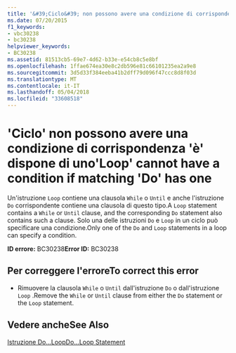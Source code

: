 ```yaml
---
title: '&#39;Ciclo&#39; non possono avere una condizione di corrispondenza &#39;è&#39; dispone di uno'
ms.date: 07/20/2015
f1_keywords:
- vbc30238
- bc30238
helpviewer_keywords:
- BC30238
ms.assetid: 81513cb5-69e7-4d62-b33e-e54cb8c5e8bf
ms.openlocfilehash: 1ffae674ea30e8c2db596e81c66101235ea2a9e8
ms.sourcegitcommit: 3d5d33f384eeba41b2dff79d096f47ccc8d8f03d
ms.translationtype: MT
ms.contentlocale: it-IT
ms.lasthandoff: 05/04/2018
ms.locfileid: "33608518"
---
```

# <a name="39loop39-cannot-have-a-condition-if-matching-39do39-has-one"></a><span data-ttu-id="381da-102">&#39;Ciclo&#39; non possono avere una condizione di corrispondenza &#39;è&#39; dispone di uno</span><span class="sxs-lookup"><span data-stu-id="381da-102">&#39;Loop&#39; cannot have a condition if matching &#39;Do&#39; has one</span></span>
<span data-ttu-id="381da-103">Un'istruzione `Loop` contiene una clausola `While` o `Until` e anche l'istruzione `Do` corrispondente contiene una clausola di questo tipo.</span><span class="sxs-lookup"><span data-stu-id="381da-103">A `Loop` statement contains a `While` or `Until` clause, and the corresponding `Do` statement also contains such a clause.</span></span> <span data-ttu-id="381da-104">Solo una delle istruzioni `Do` e `Loop` in un ciclo può specificare una condizione.</span><span class="sxs-lookup"><span data-stu-id="381da-104">Only one of the `Do` and `Loop` statements in a loop can specify a condition.</span></span>  
  
 <span data-ttu-id="381da-105">**ID errore:** BC30238</span><span class="sxs-lookup"><span data-stu-id="381da-105">**Error ID:** BC30238</span></span>  
  
## <a name="to-correct-this-error"></a><span data-ttu-id="381da-106">Per correggere l'errore</span><span class="sxs-lookup"><span data-stu-id="381da-106">To correct this error</span></span>  
  
-   <span data-ttu-id="381da-107">Rimuovere la clausola `While` o `Until` dall'istruzione `Do` o dall'istruzione `Loop` .</span><span class="sxs-lookup"><span data-stu-id="381da-107">Remove the `While` or `Until` clause from either the `Do` statement or the `Loop` statement.</span></span>  
  
## <a name="see-also"></a><span data-ttu-id="381da-108">Vedere anche</span><span class="sxs-lookup"><span data-stu-id="381da-108">See Also</span></span>  
 [<span data-ttu-id="381da-109">Istruzione Do...Loop</span><span class="sxs-lookup"><span data-stu-id="381da-109">Do...Loop Statement</span></span>](../../visual-basic/language-reference/statements/do-loop-statement.md)
